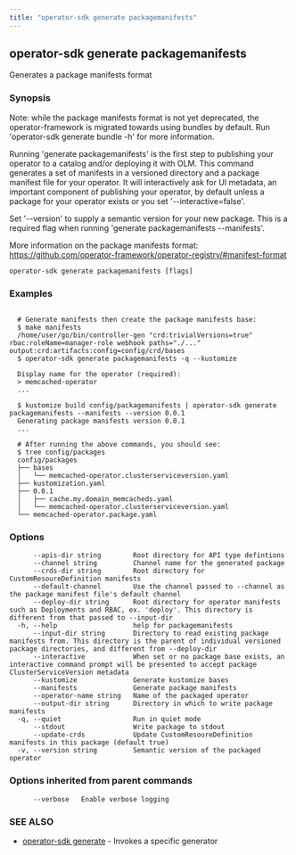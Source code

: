 ```yaml
---
title: "operator-sdk generate packagemanifests"
---
```

## operator-sdk generate packagemanifests

Generates a package manifests format

### Synopsis


  Note: while the package manifests format is not yet deprecated, the operator-framework is migrated
  towards using bundles by default. Run 'operator-sdk generate bundle -h' for more information.

  Running 'generate packagemanifests' is the first step to publishing your operator to a catalog
  and/or deploying it with OLM. This command generates a set of manifests in a versioned directory
  and a package manifest file for your operator. It will interactively ask for UI metadata,
  an important component of publishing your operator, by default unless a package for your
  operator exists or you set '--interactive=false'.

  Set '--version' to supply a semantic version for your new package. This is a required flag when running
  'generate packagemanifests --manifests'.

  More information on the package manifests format:
  https://github.com/operator-framework/operator-registry/#manifest-format


```
operator-sdk generate packagemanifests [flags]
```

### Examples

```

  # Generate manifests then create the package manifests base:
  $ make manifests
  /home/user/go/bin/controller-gen "crd:trivialVersions=true" rbac:roleName=manager-role webhook paths="./..." output:crd:artifacts:config=config/crd/bases
  $ operator-sdk generate packagemanifests -q --kustomize

  Display name for the operator (required):
  > memcached-operator
  ...

  $ kustomize build config/packagemanifests | operator-sdk generate packagemanifests --manifests --version 0.0.1
  Generating package manifests version 0.0.1
  ...

  # After running the above commands, you should see:
  $ tree config/packages
  config/packages
  ├── bases
  │   └── memcached-operator.clusterserviceversion.yaml
  ├── kustomization.yaml
  ├── 0.0.1
  │   ├── cache.my.domain_memcacheds.yaml
  │   └── memcached-operator.clusterserviceversion.yaml
  └── memcached-operator.package.yaml

```

### Options

```
      --apis-dir string        Root directory for API type defintions
      --channel string         Channel name for the generated package
      --crds-dir string        Root directory for CustomResoureDefinition manifests
      --default-channel        Use the channel passed to --channel as the package manifest file's default channel
      --deploy-dir string      Root directory for operator manifests such as Deployments and RBAC, ex. 'deploy'. This directory is different from that passed to --input-dir
  -h, --help                   help for packagemanifests
      --input-dir string       Directory to read existing package manifests from. This directory is the parent of individual versioned package directories, and different from --deploy-dir
      --interactive            When set or no package base exists, an interactive command prompt will be presented to accept package ClusterServiceVersion metadata
      --kustomize              Generate kustomize bases
      --manifests              Generate package manifests
      --operator-name string   Name of the packaged operator
      --output-dir string      Directory in which to write package manifests
  -q, --quiet                  Run in quiet mode
      --stdout                 Write package to stdout
      --update-crds            Update CustomResoureDefinition manifests in this package (default true)
  -v, --version string         Semantic version of the packaged operator
```

### Options inherited from parent commands

```
      --verbose   Enable verbose logging
```

### SEE ALSO

* [operator-sdk generate](../operator-sdk_generate)	 - Invokes a specific generator


